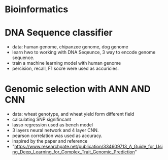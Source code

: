 # Bioinformatics

# DNA Sequence classifier
* data: human genome, chipanzee genome, dog genome
* learn hwo to working with DNA Seqeunce, 3 way to encode genome sequence.
* train a machine learning model with human genome
* percision, recall, F1 socre were used as accuricies.

# Genomic selection with ANN AND CNN
* data: wheat genotype, and wheat yield form different field
* calculating SNP signifincant
* lasso regression used as bench model
* 3 layers neural network and 4 layer CNN.
* pearson correlation was used as accuracy.
* inspired by the paper and reference
*  "https://www.researchgate.net/publication/334609713_A_Guide_for_Using_Deep_Learning_for_Complex_Trait_Genomic_Prediction"
